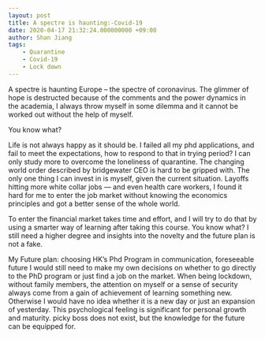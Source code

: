 ```yaml
---
layout: post
title: A spectre is haunting:-Covid-19
date: 2020-04-17 21:32:24.000000000 +09:00
author: Shan Jiang
tags:
    - Quarantine
    - Covid-19
    - Lock down
---
```


A spectre is haunting Europe – the spectre of coronavirus. The glimmer of hope is destructed because of the comments and the power dynamics in the academia, I always throw myself in some dilemma and it cannot be worked out without the help of myself.

You know what?

Life is not always happy as it should be. I failed all my phd applications, and fail to meet the expectations, how to respond to that in trying period? I can only study more to overcome the loneliness of quarantine. The changing world order described by bridgewater CEO is hard to be gripped with. The only one thing I can invest in is myself, given the current situation. Layoffs hitting more white collar jobs — and even health care workers, I found it hard for me to enter the job market without knowing the economics principles and got a better sense of the whole world.

To enter the financial market takes time and effort, and I will try to do that by using a smarter way of learning after taking this course. You know what? I still need a higher degree and insights into the novelty and the future plan is not a fake.

My Future plan: choosing HK’s Phd Program in communication, foreseeable future I would still need to make my own decisions on whether to go directly to the PhD program or just find a job on the market. When being lockdown, without family members, the attention on myself or a sense of security always come from a gain of achievement of learning something new. Otherwise I would have no idea whether it is a new day or just an expansion of yesterday. This psychological feeling is significant for personal growth and maturity. picky boss does not exist, but the knowledge for the future can be equipped for.
